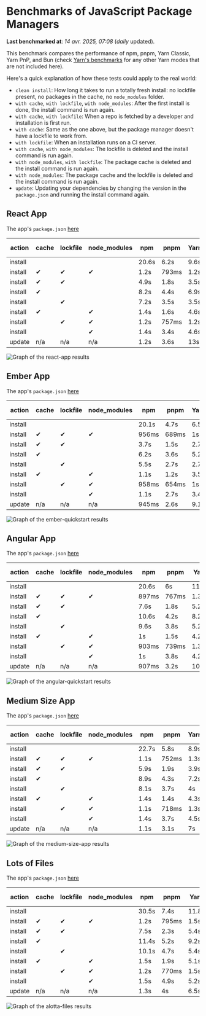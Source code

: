 # Benchmarks of JavaScript Package Managers

**Last benchmarked at**: _14 avr. 2025, 07:08_ (_daily_ updated).

This benchmark compares the performance of npm, pnpm, Yarn Classic, Yarn PnP, and Bun (check [Yarn's benchmarks](https://yarnpkg.com/benchmarks) for any other Yarn modes that are not included here).

Here's a quick explanation of how these tests could apply to the real world:

- `clean install`: How long it takes to run a totally fresh install: no lockfile present, no packages in the cache, no `node_modules` folder.
- `with cache`, `with lockfile`, `with node_modules`: After the first install is done, the install command is run again.
- `with cache`, `with lockfile`: When a repo is fetched by a developer and installation is first run.
- `with cache`: Same as the one above, but the package manager doesn't have a lockfile to work from.
- `with lockfile`: When an installation runs on a CI server.
- `with cache`, `with node_modules`: The lockfile is deleted and the install command is run again.
- `with node_modules`, `with lockfile`: The package cache is deleted and the install command is run again.
- `with node_modules`: The package cache and the lockfile is deleted and the install command is run again.
- `update`: Updating your dependencies by changing the version in the `package.json` and running the install command again.

## React App

The app's `package.json` [here](./fixtures/react-app/package.json)

| action  | cache | lockfile | node_modules| npm | pnpm | Yarn | Yarn PnP | Bun |
| ---     | ---   | ---      | ---         | --- | ---  | ---  | ---      | --- |
| install |       |          |             | 20.6s | 6.2s | 9.6s | 4.6s | 1.4s |
| install | ✔     | ✔        | ✔           | 1.2s | 793ms | 1.2s | n/a | 36ms |
| install | ✔     | ✔        |             | 4.9s | 1.8s | 3.5s | 1s | 427ms |
| install | ✔     |          |             | 8.2s | 4.4s | 6.9s | 4.2s | 428ms |
| install |       | ✔        |             | 7.2s | 3.5s | 3.5s | 1s | 429ms |
| install | ✔     |          | ✔           | 1.4s | 1.6s | 4.6s | n/a | 34ms |
| install |       | ✔        | ✔           | 1.2s | 757ms | 1.2s | n/a | 31ms |
| install |       |          | ✔           | 1.4s | 3.4s | 4.6s | n/a | 30ms |
| update  | n/a | n/a | n/a | 1.2s | 3.6s | 13s | 6.3s | 35ms |

<img alt="Graph of the react-app results" src="results/img/react-app.svg" />

## Ember App

The app's `package.json` [here](./fixtures/ember-quickstart/package.json)

| action  | cache | lockfile | node_modules| npm | pnpm | Yarn | Yarn PnP | Bun |
| ---     | ---   | ---      | ---         | --- | ---  | ---  | ---      | --- |
| install |       |          |             | 20.1s | 4.7s | 6.5s | 3.6s | 1s |
| install | ✔     | ✔        | ✔           | 956ms | 689ms | 1s | n/a | 27ms |
| install | ✔     | ✔        |             | 3.7s | 1.5s | 2.7s | 865ms | 359ms |
| install | ✔     |          |             | 6.2s | 3.6s | 5.2s | 3.3s | 354ms |
| install |       | ✔        |             | 5.5s | 2.7s | 2.7s | 860ms | 334ms |
| install | ✔     |          | ✔           | 1.1s | 1.2s | 3.5s | n/a | 26ms |
| install |       | ✔        | ✔           | 958ms | 654ms | 1s | n/a | 24ms |
| install |       |          | ✔           | 1.1s | 2.7s | 3.4s | n/a | 24ms |
| update  | n/a | n/a | n/a | 945ms | 2.6s | 9.1s | 4.6s | 27ms |

<img alt="Graph of the ember-quickstart results" src="results/img/ember-quickstart.svg" />

## Angular App

The app's `package.json` [here](./fixtures/angular-quickstart/package.json)

| action  | cache | lockfile | node_modules| npm | pnpm | Yarn | Yarn PnP | Bun |
| ---     | ---   | ---      | ---         | --- | ---  | ---  | ---      | --- |
| install |       |          |             | 20.6s | 6s | 11.7s | 4.5s | 1.7s |
| install | ✔     | ✔        | ✔           | 897ms | 767ms | 1.3s | n/a | 30ms |
| install | ✔     | ✔        |             | 7.6s | 1.8s | 5.2s | 1.2s | 859ms |
| install | ✔     |          |             | 10.6s | 4.2s | 8.2s | 4s | 844ms |
| install |       | ✔        |             | 9.6s | 3.8s | 5.2s | 1.2s | 850ms |
| install | ✔     |          | ✔           | 1s | 1.5s | 4.2s | n/a | 29ms |
| install |       | ✔        | ✔           | 903ms | 739ms | 1.3s | n/a | 27ms |
| install |       |          | ✔           | 1s | 3.8s | 4.2s | n/a | 26ms |
| update  | n/a | n/a | n/a | 907ms | 3.2s | 10.7s | 4.3s | 33ms |

<img alt="Graph of the angular-quickstart results" src="results/img/angular-quickstart.svg" />

## Medium Size App

The app's `package.json` [here](./fixtures/medium-size-app/package.json)

| action  | cache | lockfile | node_modules| npm | pnpm | Yarn | Yarn PnP | Bun |
| ---     | ---   | ---      | ---         | --- | ---  | ---  | ---      | --- |
| install |       |          |             | 22.7s | 5.8s | 8.9s | 4.7s | 1.3s |
| install | ✔     | ✔        | ✔           | 1.1s | 752ms | 1.3s | n/a | 32ms |
| install | ✔     | ✔        |             | 5.9s | 1.9s | 3.9s | 1.1s | 508ms |
| install | ✔     |          |             | 8.9s | 4.3s | 7.2s | 4.2s | 471ms |
| install |       | ✔        |             | 8.1s | 3.7s | 4s | 1.1s | 476ms |
| install | ✔     |          | ✔           | 1.4s | 1.4s | 4.3s | n/a | 31ms |
| install |       | ✔        | ✔           | 1.1s | 718ms | 1.3s | n/a | 28ms |
| install |       |          | ✔           | 1.4s | 3.7s | 4.5s | n/a | 28ms |
| update  | n/a | n/a | n/a | 1.1s | 3.1s | 7s | 4.2s | 39ms |

<img alt="Graph of the medium-size-app results" src="results/img/medium-size-app.svg" />

## Lots of Files

The app's `package.json` [here](./fixtures/alotta-files/package.json)

| action  | cache | lockfile | node_modules| npm | pnpm | Yarn | Yarn PnP | Bun |
| ---     | ---   | ---      | ---         | --- | ---  | ---  | ---      | --- |
| install |       |          |             | 30.5s | 7.4s | 11.8s | 5.5s | 1.7s |
| install | ✔     | ✔        | ✔           | 1.2s | 795ms | 1.5s | n/a | 40ms |
| install | ✔     | ✔        |             | 7.5s | 2.3s | 5.4s | 1.3s | 723ms |
| install | ✔     |          |             | 11.4s | 5.2s | 9.2s | 4.9s | 718ms |
| install |       | ✔        |             | 10.1s | 4.7s | 5.4s | 1.3s | 719ms |
| install | ✔     |          | ✔           | 1.5s | 1.9s | 5.1s | n/a | 39ms |
| install |       | ✔        | ✔           | 1.2s | 770ms | 1.5s | n/a | 36ms |
| install |       |          | ✔           | 1.5s | 4.9s | 5.2s | n/a | 36ms |
| update  | n/a | n/a | n/a | 1.3s | 4s | 6.5s | 5.1s | 90ms |

<img alt="Graph of the alotta-files results" src="results/img/alotta-files.svg" />